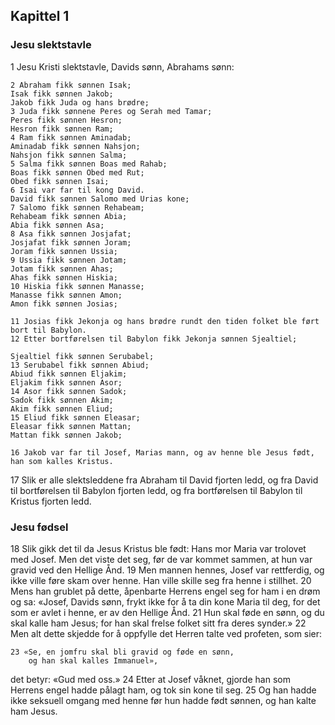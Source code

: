 ## Kapittel 1

### Jesu slektstavle

1 Jesu Kristi slektstavle, Davids sønn, Abrahams sønn:

    2 Abraham fikk sønnen Isak; 
    Isak fikk sønnen Jakob; 
    Jakob fikk Juda og hans brødre;
    3 Juda fikk sønnene Peres og Serah med Tamar; 
    Peres fikk sønnen Hesron; 
    Hesron fikk sønnen Ram;
    4 Ram fikk sønnen Aminadab; 
    Aminadab fikk sønnen Nahsjon; 
    Nahsjon fikk sønnen Salma;
    5 Salma fikk sønnen Boas med Rahab; 
    Boas fikk sønnen Obed med Rut; 
    Obed fikk sønnen Isai;
    6 Isai var far til kong David. 
    David fikk sønnen Salomo med Urias kone;
    7 Salomo fikk sønnen Rehabeam; 
    Rehabeam fikk sønnen Abia; 
    Abia fikk sønnen Asa;
    8 Asa fikk sønnen Josjafat; 
    Josjafat fikk sønnen Joram; 
    Joram fikk sønnen Ussia;
    9 Ussia fikk sønnen Jotam; 
    Jotam fikk sønnen Ahas; 
    Ahas fikk sønnen Hiskia;
    10 Hiskia fikk sønnen Manasse; 
    Manasse fikk sønnen Amon; 
    Amon fikk sønnen Josias;

    11 Josias fikk Jekonja og hans brødre rundt den tiden folket ble ført bort til Babylon.
    12 Etter bortførelsen til Babylon fikk Jekonja sønnen Sjealtiel; 

    Sjealtiel fikk sønnen Serubabel;
    13 Serubabel fikk sønnen Abiud; 
    Abiud fikk sønnen Eljakim; 
    Eljakim fikk sønnen Asor;
    14 Asor fikk sønnen Sadok; 
    Sadok fikk sønnen Akim; 
    Akim fikk sønnen Eliud;
    15 Eliud fikk sønnen Eleasar; 
    Eleasar fikk sønnen Mattan; 
    Mattan fikk sønnen Jakob;

    16 Jakob var far til Josef, Marias mann, og av henne ble Jesus født, han som kalles Kristus.

17 Slik er alle slektsleddene fra Abraham til David fjorten ledd, og fra David til bortførelsen til Babylon fjorten ledd, og fra bortførelsen til Babylon til Kristus fjorten ledd.

### Jesu fødsel

18 Slik gikk det til da Jesus Kristus ble født: Hans mor Maria var trolovet med Josef. Men det viste det seg, før de var kommet sammen, at hun var gravid ved den Hellige Ånd.
19 Men mannen hennes, Josef var rettferdig, og ikke ville føre skam over henne. Han ville skille seg fra henne i stillhet.
20 Mens han grublet på dette, åpenbarte Herrens engel seg for ham i en drøm og sa: «Josef, Davids sønn, frykt ikke for å ta din kone Maria til deg, for det som er avlet i henne, er av den Hellige Ånd.
21 Hun skal føde en sønn, og du skal kalle ham Jesus; for han skal frelse folket sitt fra deres synder.»
22 Men alt dette skjedde for å oppfylle det Herren talte ved profeten, som sier:
    
    23 «Se, en jomfru skal bli gravid og føde en sønn, 
        og han skal kalles Immanuel», 

det betyr: «Gud med oss.»
24 Etter at Josef våknet, gjorde han som Herrens engel hadde pålagt ham, og tok sin kone til seg.
25 Og han hadde ikke seksuell omgang med henne før hun hadde født sønnen, og han kalte ham Jesus.
